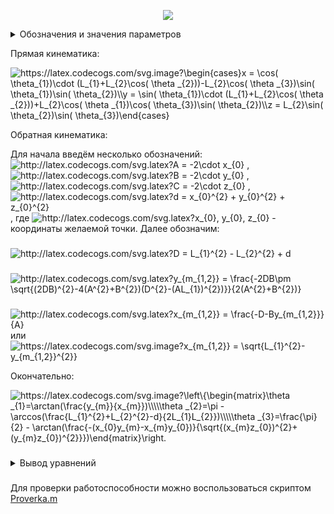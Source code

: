 <p align="center">
<img src="Figure/Arm.png">
</p>
<details>
<summary>Обозначения и значения параметров</summary>

Значение параметров взяты [отсюда](https://github.com/lsd-maddrive/mishanya-bot-project/blob/develop/docs/kinematics/dimensions.md)

| Обозначение| Смысл| Значение, ед. изм.|
| -------------------|:---------------:| ---------:|
| *XY*      | абсолютная система координат | м |
| *X'Y'*      | связанная система координат      |   м |
| <a href="https://www.codecogs.com/eqnedit.php?latex=\alpha" target="_blank"><img src="https://latex.codecogs.com/gif.latex?\alpha" title="\alpha" /></a> | угол поворота основания      |    рад |
| <a href="https://www.codecogs.com/eqnedit.php?latex=\Omega" target="_blank"><img src="https://latex.codecogs.com/gif.latex?\Omega" title="\Omega" /></a>      | угловая скорость основания | рад/с |
| *L*      | радиус основания | 0.40643 м |
| <a href="https://www.codecogs.com/eqnedit.php?latex=V_{x},V_{y}" target="_blank"><img src="https://latex.codecogs.com/gif.latex?V_{x},V_{y}" title="V_{x},V_{y}" /></a>      | линейные скорости основания в абсолютной системе | м/с |
|<a href="https://www.codecogs.com/eqnedit.php?latex=V_{a},V_{b},V_{c}" target="_blank"><img src="https://latex.codecogs.com/gif.latex?V_{a},V_{b},V_{c}" title="V_{a},V_{b},V_{c}" /></a>|линейные скорости омниколёс|м/с|
|<a href="https://www.codecogs.com/eqnedit.php?latex=\omega_{a},\omega_{b},\omega_{c}" target="_blank"><img src="https://latex.codecogs.com/gif.latex?\omega_{a},\omega_{b},\omega_{c}" title="\omega_{a},\omega_{b},\omega_{c}" /></a>|угловые скорости омниколёс|рад/с|
|*r*|радиус омниколёс|0.061 м|

</details>

Прямая кинематика:

<img src="https://latex.codecogs.com/svg.image?\begin{cases}x&space;=&space;\cos(&space;\theta_{1})\cdot&space;(L_{1}&plus;L_{2}\cos(&space;\theta&space;_{2}))-L_{2}\cos(&space;\theta&space;_{3})\sin(&space;\theta_{1})\sin(&space;\theta_{2})\\y&space;=&space;\sin(&space;\theta_{1})\cdot&space;(L_{1}&plus;L_{2}\cos(&space;\theta&space;_{2}))&plus;L_{2}\cos(&space;\theta&space;_{1})\cos(&space;\theta_{3})\sin(&space;\theta_{2})\\z&space;=&space;L_{2}\sin(&space;\theta_{2})\sin(&space;\theta_{3})\end{cases}" title="https://latex.codecogs.com/svg.image?\begin{cases}x = \cos( \theta_{1})\cdot (L_{1}+L_{2}\cos( \theta _{2}))-L_{2}\cos( \theta _{3})\sin( \theta_{1})\sin( \theta_{2})\\y = \sin( \theta_{1})\cdot (L_{1}+L_{2}\cos( \theta _{2}))+L_{2}\cos( \theta _{1})\cos( \theta_{3})\sin( \theta_{2})\\z = L_{2}\sin( \theta_{2})\sin( \theta_{3})\end{cases}" />

Обратная кинематика:

Для начала введём несколько обозначений:
<img src="http://latex.codecogs.com/svg.latex?A&space;=&space;-2\cdot&space;x_{0}" title="http://latex.codecogs.com/svg.latex?A = -2\cdot x_{0}" /> , <img src="http://latex.codecogs.com/svg.latex?B&space;=&space;-2\cdot&space;y_{0}" title="http://latex.codecogs.com/svg.latex?B = -2\cdot y_{0}" /> , <img src="http://latex.codecogs.com/svg.latex?C&space;=&space;-2\cdot&space;z_{0}" title="http://latex.codecogs.com/svg.latex?C = -2\cdot z_{0}" /> , <img src="http://latex.codecogs.com/svg.latex?d&space;=&space;x_{0}^{2}&space;&plus;&space;y_{0}^{2}&space;&plus;&space;z_{0}^{2}" title="http://latex.codecogs.com/svg.latex?d = x_{0}^{2} + y_{0}^{2} + z_{0}^{2}" /> , где <img src="http://latex.codecogs.com/svg.latex?x_{0},&space;y_{0},&space;z_{0}" title="http://latex.codecogs.com/svg.latex?x_{0}, y_{0}, z_{0}" /> - координаты желаемой точки.
Далее обозначим:
###
<img src="http://latex.codecogs.com/svg.latex?D&space;=&space;L_{1}^{2}&space;-&space;L_{2}^{2}&space;&plus;&space;d" title="http://latex.codecogs.com/svg.latex?D = L_{1}^{2} - L_{2}^{2} + d" />

###

<img src="http://latex.codecogs.com/svg.latex?y_{m_{1,2}}&space;=&space;\frac{-2DB\pm&space;\sqrt{(2DB)^{2}-4(A^{2}&plus;B^{2})(D^{2}-(AL_{1})^{2})}}{2(A^{2}&plus;B^{2})}" title="http://latex.codecogs.com/svg.latex?y_{m_{1,2}} = \frac{-2DB\pm \sqrt{(2DB)^{2}-4(A^{2}+B^{2})(D^{2}-(AL_{1})^{2})}}{2(A^{2}+B^{2})}" />

###

<img src="http://latex.codecogs.com/svg.latex?x_{m_{1,2}}&space;=&space;\frac{-D-By_{m_{1,2}}}{A}" title="http://latex.codecogs.com/svg.latex?x_{m_{1,2}} = \frac{-D-By_{m_{1,2}}}{A}" /> или <img src="https://latex.codecogs.com/svg.image?x_{m_{1,2}}&space;=&space;\sqrt{L_{1}^{2}-y_{m_{1,2}}^{2}}" title="https://latex.codecogs.com/svg.image?x_{m_{1,2}} = \sqrt{L_{1}^{2}-y_{m_{1,2}}^{2}}" />

Окончательно:

<img src="https://latex.codecogs.com/svg.image?\left\{\begin{matrix}\theta&space;_{1}=\arctan(\frac{y_{m}}{x_{m}})\\\\\theta&space;_{2}=\pi&space;-\arccos(\frac{L_{1}^{2}&plus;L_{2}^{2}-d}{2L_{1}L_{2}})\\\\\theta&space;_{3}=\frac{\pi}{2}&space;-&space;\arctan(\frac{-(x_{0}y_{m}-x_{m}y_{0})}{\sqrt{(x_{m}z_{0})^{2}&plus;(y_{m}z_{0})^{2}}})\end{matrix}\right." title="https://latex.codecogs.com/svg.image?\left\{\begin{matrix}\theta _{1}=\arctan(\frac{y_{m}}{x_{m}})\\\\\theta _{2}=\pi -\arccos(\frac{L_{1}^{2}+L_{2}^{2}-d}{2L_{1}L_{2}})\\\\\theta _{3}=\frac{\pi}{2} - \arctan(\frac{-(x_{0}y_{m}-x_{m}y_{0})}{\sqrt{(x_{m}z_{0})^{2}+(y_{m}z_{0})^{2}}})\end{matrix}\right." />

###
<details>
<summary>Вывод уравнений</summary>

Для прямой кинематики:

Для начала отметим, что точки a1 и a2 всегда лежат в одной плоскости, которую мы будем называть плоскостью манипулятора. Внутри этой плоскости они однозначно связаны через угол <img src="https://latex.codecogs.com/svg.image?\theta_{2}" title="https://latex.codecogs.com/svg.image?\theta_{2}" />, поэтому сразу вычислим эту связь.

Первое звено L1 закреплёно одним концом на плече в точки О и поворачивается на угол <img src="https://latex.codecogs.com/svg.image?\theta&space;_{1}" title="\theta _{1}" />,
второе звено L2 крепится к концу первого звена в точке a1 и поворачивается относительно него на угол <img src="https://latex.codecogs.com/svg.image?\theta&space;_{2}" title="\theta _{2}" />.
Задавать мы пытаемся координаты конца второго звена - точки a2.

Найдём сначала положение точки a1 относительно точки крепления плеча:

<img src="https://latex.codecogs.com/svg.image?\left\{\begin{matrix}X_{a1}=L_{1}\cdot&space;\sin(&space;\theta&space;_{1})\\Y_{a1}=L_{1}\cdot&space;\cos(&space;\theta&space;_{1})\end{matrix}\right." title="\left\{\begin{matrix}X_{a1}=L_{1}\cdot \sin( \theta _{1})\\Y_{a1}=L_{1}\cdot \cos( \theta _{1})\end{matrix}\right." />

Далее положение точки a2 относительно точки a1:

<img src="https://latex.codecogs.com/svg.image?\left\{\begin{matrix}X_{a2}^{'}=L_{2}\cdot&space;\sin(&space;\theta&space;_{2})\\Y_{a2}^{'}=L_{2}\cdot&space;\cos(&space;\theta&space;_{2})\end{matrix}\right." title="\left\{\begin{matrix}X_{a2}^{'}=L_{2}\cdot \sin( \theta _{2})\\Y_{a2}^{'}=L_{2}\cdot \cos( \theta _{2})\end{matrix}\right." />

Так как система координат, привязанная к точке a1 также вращается - учтём это в относитльном положении для точки a2. Расчёт коордиеат во вращающейся системе осуществляется с использованием матрицы поворота: умножаем предыдущую систему на матрицу поворота угла <img src="https://latex.codecogs.com/svg.image?\theta&space;_{1}" title="\theta _{1}" />. Таким образом положение точки a2 относительно точки a1 в случае вращающейся системы координат получим:

<img src="https://latex.codecogs.com/svg.image?\begin{bmatrix}X_{a2}^{''}\\Y_{a2}^{''}\end{bmatrix}&space;=&space;\begin{bmatrix}cos(&space;\theta&space;_{1}&space;)&-sin(&space;\theta&space;_{1}&space;)\\&space;sin(&space;\theta&space;_{1})&cos(&space;\theta&space;_{1}&space;)\end{bmatrix}&space;\begin{bmatrix}L_{2}\cdot&space;\sin(&space;\theta&space;_{2})\\L_{2}\cdot&space;\cos(&space;\theta&space;_{2})\end{bmatrix}" title="\begin{bmatrix}X_{a2}^{''}\\Y_{a2}^{''}\end{bmatrix} = \begin{bmatrix}cos( \theta _{1} )&-sin( \theta _{1} )\\ sin( \theta _{1})&cos( \theta _{1} )\end{bmatrix} \begin{bmatrix}L_{2}\cdot \sin( \theta _{2})\\L_{2}\cdot \cos( \theta _{2})\end{bmatrix}" />

Раскрыв правую часть и используя формулу косинуса и синуса суммы углов, получим:

<img src="https://latex.codecogs.com/svg.image?\left\{\begin{matrix}X_{a2}^{''}=L_{2}\cdot&space;\cos(&space;\theta&space;_{1}&space;&plus;&space;\theta&space;_{2})\\Y_{a2}^{''}=L_{2}\cdot&space;\sin(&space;\theta&space;_{1}&space;&plus;&space;\theta&space;_{2})\end{matrix}\right." title="\left\{\begin{matrix}X_{a2}^{''}=L_{2}\cdot \cos( \theta _{1} + \theta _{2})\\Y_{a2}^{''}=L_{2}\cdot \sin( \theta _{1} + \theta _{2})\end{matrix}\right." />

Если помимо вращение системы координат, привязанной к точки a1, учесть также смещение этой точки относительно начала глобальной системы координат, которое по сути равно координатам точки a1 в этой глобальной системе, окончательно получим:

<img src="https://latex.codecogs.com/svg.image?\left\{\begin{matrix}X_{a2}=L_{1}\cdot&space;\cos(&space;\theta&space;_{1}&space;)&plus;L_{2}\cdot&space;\cos(&space;\theta&space;_{1}&space;&plus;&space;\theta&space;_{2})\\Y_{a2}=L_{1}\cdot&space;\sin(&space;\theta&space;_{1})&plus;L_{2}\cdot&space;\sin(&space;\theta&space;_{1}&space;&plus;&space;\theta&space;_{2})\end{matrix}\right." title="\left\{\begin{matrix}X_{a2}=L_{1}\cdot \cos( \theta _{1} )+L_{2}\cdot \cos( \theta _{1} + \theta _{2})\\Y_{a2}=L_{1}\cdot \sin( \theta _{1})+L_{2}\cdot \sin( \theta _{1} + \theta _{2})\end{matrix}\right." />

Далее заметим, что остальные углы лишь поворачивают эту плоскость вокруг какой-то произвольной оси. Для задания этих поворотов воспользуемся углами Эйлера. Они позволяют сложное вращательное движение в пространстве(у нас нет поступательных движений) представить как последовательное вращение вокруг определённых осей, что более простая задача. Все формулы были взяты [отсюда](https://ru.wikipedia.org/wiki/%D0%A3%D0%B3%D0%BB%D1%8B_%D0%AD%D0%B9%D0%BB%D0%B5%D1%80%D0%B0). Пускай начальное положение манипулятора лежит полностью в плоскости XY, причём так, что ось звена L1 сонаправлена с осью X, т.е. следующим образом:

<img src="Figure/Arm_start_position.png">

Сделали мы так, чтобы вращение вокруг звена L1 совпадало с вращением вокруг оси X, а не было вращением вокруг какой-то произвольно ориентированной в пространстве оси. Таким образом, сделав вращение сначала вокруг оси X на угол <img src="https://latex.codecogs.com/svg.image?\theta_{3}" title="https://latex.codecogs.com/svg.image?\theta_{3}" /> из начального положения, а после из нового положения - вокруг оси Z на угол <img src="https://latex.codecogs.com/svg.image?\theta_{1}" title="https://latex.codecogs.com/svg.image?\theta_{1}" />, мы получим полный поворот манипулятора с учётом всех углов. Формулы вращения вокруг осей системы координат известные и просты(ссылка выше), и представление сложного пространственного движения через последовательные более простые преобразования позволяет упростить задачу.

С учётом вышевыведенных формул, в начальном положении у нас <img src="https://latex.codecogs.com/svg.image?\theta_{1}" title="https://latex.codecogs.com/svg.image?\theta_{1}" /> = 0, а <img src="https://latex.codecogs.com/svg.image?\theta_{2}" title="https://latex.codecogs.com/svg.image?\theta_{2}" /> произвольный, получим:

<img src="https://latex.codecogs.com/svg.image?\left\{\begin{matrix}x=L_{1}&space;&plus;&space;L_{2}\cdot&space;\cos(\theta&space;_{2})\\y=L_{2}\cdot&space;\sin(\theta&space;_{2})\\z=0\end{matrix}\right." title="https://latex.codecogs.com/svg.image?\left\{\begin{matrix}x=L_{1} + L_{2}\cdot \cos(\theta _{2})\\y=L_{2}\cdot \sin(\theta _{2})\\z=0\end{matrix}\right." />

Далее мы нашу систему координат, как уже было сказано, поворачиваем вокруг оси X на угол <img src="https://latex.codecogs.com/svg.image?\theta_{3}" title="https://latex.codecogs.com/svg.image?\theta_{3}" />. Тогда с учётом вида матрицы вращения вокруг оси X наше преобразование будет иметь вид:

<img src="https://latex.codecogs.com/svg.image?\begin{bmatrix}x^{'}\\y^{'}\\z^{'}\end{bmatrix}&space;=&space;\begin{bmatrix}1&0&0\\0&cos(&space;\theta&space;_{3}&space;)&-sin(&space;\theta&space;_{3}&space;)\\0&sin(&space;\theta&space;_{3})&cos(&space;\theta&space;_{3}&space;)\end{bmatrix}&space;\begin{bmatrix}x\\y\\z\end{bmatrix}=\begin{bmatrix}1&0&0\\0&cos(&space;\theta&space;_{3}&space;)&-sin(&space;\theta&space;_{3}&space;)\\0&sin(&space;\theta&space;_{3})&cos(&space;\theta&space;_{3}&space;)\end{bmatrix}&space;\begin{bmatrix}L_{1}&space;&plus;&space;L_{2}\cdot&space;\cos(\theta&space;_{2})\\L_{2}\cdot&space;\sin(\theta&space;_{2})\\0\end{bmatrix}" title="https://latex.codecogs.com/svg.image?\begin{bmatrix}x^{'}\\y^{'}\\z^{'}\end{bmatrix} = \begin{bmatrix}1&0&0\\0&cos( \theta _{3} )&-sin( \theta _{3} )\\0&sin( \theta _{3})&cos( \theta _{3} )\end{bmatrix} \begin{bmatrix}x\\y\\z\end{bmatrix}=\begin{bmatrix}1&0&0\\0&cos( \theta _{3} )&-sin( \theta _{3} )\\0&sin( \theta _{3})&cos( \theta _{3} )\end{bmatrix} \begin{bmatrix}L_{1} + L_{2}\cdot \cos(\theta _{2})\\L_{2}\cdot \sin(\theta _{2})\\0\end{bmatrix}" />

Получим:

<img src="https://latex.codecogs.com/svg.image?\begin{bmatrix}x^{'}\\y^{'}\\z^{'}\end{bmatrix}&space;=&space;\begin{bmatrix}L_{1}&space;&plus;&space;L_{2}\cdot&space;\cos(\theta&space;_{2})\\L_{2}\cdot\cos(\theta&space;_{3})\cdot\sin(\theta&space;_{2})\\L_{2}\cdot\sin(\theta&space;_{2})\cdot\sin(\theta&space;_{3})\end{bmatrix}" title="https://latex.codecogs.com/svg.image?\begin{bmatrix}x^{'}\\y^{'}\\z^{'}\end{bmatrix} = \begin{bmatrix}L_{1} + L_{2}\cdot \cos(\theta _{2})\\L_{2}\cdot\cos(\theta _{3})\cdot\sin(\theta _{2})\\L_{2}\cdot\sin(\theta _{2})\cdot\sin(\theta _{3})\end{bmatrix}" />

После поворачиваем вокруг оси Z на угол <img src="https://latex.codecogs.com/svg.image?\theta_{1}" title="https://latex.codecogs.com/svg.image?\theta_{1}" />. Тогда с учётом вида матрицы вращения вокруг оси Z наше преобразование будет иметь вид:

<img src="https://latex.codecogs.com/svg.image?\begin{bmatrix}x^{''}\\y^{''}\\z^{''}\end{bmatrix}&space;=&space;\begin{bmatrix}cos(&space;\theta&space;_{1}&space;)&-sin(&space;\theta&space;_{1}&space;)&0\\sin(&space;\theta&space;_{1})&cos(&space;\theta&space;_{1}&space;)&0\\0&0&1\end{bmatrix}&space;\begin{bmatrix}x^{'}\\y^{'}\\z^{'}\end{bmatrix}=\begin{bmatrix}cos(&space;\theta&space;_{1}&space;)&-sin(&space;\theta&space;_{1}&space;)&0\\sin(&space;\theta&space;_{1})&cos(&space;\theta&space;_{1}&space;)&0\\0&0&1\end{bmatrix}\begin{bmatrix}L_{1}&space;&plus;&space;L_{2}\cdot&space;\cos(\theta&space;_{2})\\L_{2}\cdot\cos(\theta&space;_{3})\cdot\sin(\theta&space;_{2})\\L_{2}\cdot\sin(\theta&space;_{2})\cdot\sin(\theta&space;_{3})\end{bmatrix}" title="https://latex.codecogs.com/svg.image?\begin{bmatrix}x^{''}\\y^{''}\\z^{''}\end{bmatrix} = \begin{bmatrix}cos( \theta _{1} )&-sin( \theta _{1} )&0\\sin( \theta _{1})&cos( \theta _{1} )&0\\0&0&1\end{bmatrix} \begin{bmatrix}x^{'}\\y^{'}\\z^{'}\end{bmatrix}=\begin{bmatrix}cos( \theta _{1} )&-sin( \theta _{1} )&0\\sin( \theta _{1})&cos( \theta _{1} )&0\\0&0&1\end{bmatrix}\begin{bmatrix}L_{1} + L_{2}\cdot \cos(\theta _{2})\\L_{2}\cdot\cos(\theta _{3})\cdot\sin(\theta _{2})\\L_{2}\cdot\sin(\theta _{2})\cdot\sin(\theta _{3})\end{bmatrix}" />

После перемножения получим формулу прямой кинематики, которая приведена в начале.

В силу громоздкости записи и вычислений был использован матлаб-скрипт [Hand_formul.m](Script/Hand_formul.m). Cкрипт выводит все символьные выражения.

Для обратной кинематики:

Для начала упростим задачу. Представим, что звено L1 может двигаться не только в плоскости но и вообще во всём пространстве(относительно точки плеча), тогда все возможные положения конца звена - точки локтя будут описывать сферу с радиусом L1 и центром в точке плеча(в центре системы координат). Далее, мы знаем, что точка хвата должна оказаться в желаемой точке, чьи координаты заданы, при этом точку хвата описывает координаты конца звена L2, которые в свою очередь определяются координатами локтя. Представим, что точка хвата достигла желаемой точки, тогда всё возможные положения точки локтя лежат на сфере радиуса L2 и с центром - желаемой точкой(мысленно поставим точку хвата в желамую точку и покрутим предплечьем(звеном L2) во все стороны). Таким образом положения точки локтя при осуществелении обеих условий(1. начало звена L1 зафиксировано в начале координат, 2. точка хвата лежит в желаемой точке, а точка локтя жёстко связана с ней через звено L2) будет лежать на перечении этих двух сфер. Найдём координаты этих точек, для этого нужно решить систему:

<img src="http://latex.codecogs.com/svg.latex?\left\{\begin{matrix}x^{2}&plus;y^{2}&plus;z^{2}=L_{1}^{2}\\(x-x_{0})^{2}&plus;(y-y_{0})^{2}&plus;(z-z_{0})^{2}=L_{2}^{2}\end{matrix}\right." title="http://latex.codecogs.com/svg.latex?\left\{\begin{matrix}x^{2}+y^{2}+z^{2}=L_{1}^{2}\\(x-x_{0})^{2}+(y-y_{0})^{2}+(z-z_{0})^{2}=L_{2}^{2}\end{matrix}\right." />

где первое уравнение описывает первую сферу, второе - вторую. <img src="http://latex.codecogs.com/svg.latex?x_{0},&space;y_{0},&space;z_{0}" title="http://latex.codecogs.com/svg.latex?x_{0}, y_{0}, z_{0}" /> - координаты желаемой точки.

Раскроем во втором уравнении скобки:

<img src="http://latex.codecogs.com/svg.latex?x^{2}-2xx_{0}&plus;x_{0}^{2}&plus;y^{2}-2yy_{0}&plus;y_{0}^{2}&plus;z^{2}-2zz_{0}&plus;z_{0}^{2}=L_{2}^{2}" title="http://latex.codecogs.com/svg.latex?x^{2}-2xx_{0}+x_{0}^{2}+y^{2}-2yy_{0}+y_{0}^{2}+z^{2}-2zz_{0}+z_{0}^{2}=L_{2}^{2}" />

Вместо суммы квадратов координат можно поставить первое уравнение. Сумму квадратов координат желаемой точки обозначим за d. С учтом подстановок и обозначение перенесём всё влево:

<img src="http://latex.codecogs.com/svg.latex?-2xx_{0}-2yy_{0}-2zz_{0}&space;-&space;L_{2}^{2}&space;&plus;&space;L_{1}^{2}&space;&plus;&space;d=0" title="http://latex.codecogs.com/svg.latex?-2xx_{0}-2yy_{0}-2zz_{0} - L_{2}^{2} + L_{1}^{2} + d=0" />

Обозначим <img src="http://latex.codecogs.com/svg.latex?&space;-&space;L_{2}^{2}&space;&plus;&space;L_{1}^{2}&space;&plus;&space;d" title="http://latex.codecogs.com/svg.latex? - L_{2}^{2} + L_{1}^{2} + d" /> за D. В итоге получим уравнение плоскости вида:

<img src="http://latex.codecogs.com/svg.latex?Ax&space;&plus;&space;By&space;&plus;&space;Cz&space;&plus;&space;D=0" title="http://latex.codecogs.com/svg.latex?Ax + By + Cz + D=0" />,

где <img src="http://latex.codecogs.com/svg.latex?A&space;=&space;-2\cdot&space;x_{0}" title="http://latex.codecogs.com/svg.latex?A = -2\cdot x_{0}" /> , <img src="http://latex.codecogs.com/svg.latex?B&space;=&space;-2\cdot&space;y_{0}" title="http://latex.codecogs.com/svg.latex?B = -2\cdot y_{0}" /> , <img src="http://latex.codecogs.com/svg.latex?C&space;=&space;-2\cdot&space;z_{0}" title="http://latex.codecogs.com/svg.latex?C = -2\cdot z_{0}" /> соответственно.

Вообще пересечением сфер является окружность, но так как сложно описать уравнение окружности, произвольно лежащей в пространстве, мы получили уравнение плоскости, в которой лежит нужная нам окружность. Так как из всей плоксоти нам нужны конкретные точки, а именно лежащие на сфере, мы должны совместно решить уравнение плоскости и уравнение какой-нибудь из сфер(возьмём первое для удобства)(кстати, система из уравнения плоскости и сферы как раз даёт уравнение окружности произвольно ориентированной в пространстве), также вспомним, что мы опустили условие, что звено L1 может двигаться только в плоскости, поэтому сразу добавим третьим уравнением - уравнение плоскости L1, так как этой плоскостью является XY, то её уравнением будет просто z = 0. В итоге получим:

<img src="http://latex.codecogs.com/svg.latex?\left\{\begin{matrix}x^{2}&plus;y^{2}&plus;z^{2}=L_{1}^{2}\\Ax&space;&plus;&space;By&space;&plus;&space;Cz&space;&plus;&space;D=0\\z=0\end{matrix}\right." title="http://latex.codecogs.com/svg.latex?\left\{\begin{matrix}x^{2}+y^{2}+z^{2}=L_{1}^{2}\\Ax + By + Cz + D=0\\z=0\end{matrix}\right." />

Можем сразу подставить z=0 в два другим уравнения и получим:

<img src="http://latex.codecogs.com/svg.latex?\left\{\begin{matrix}x^{2}&plus;y^{2}=L_{1}^{2}\\Ax&space;&plus;&space;By&space;&plus;&space;D=0\end{matrix}\right." title="http://latex.codecogs.com/svg.latex?\left\{\begin{matrix}x^{2}+y^{2}=L_{1}^{2}\\Ax + By + D=0\end{matrix}\right." />

Из второго уравнения выразим x:

<img src="http://latex.codecogs.com/svg.latex?x&space;=&space;\frac{-D-By}{A}" title="http://latex.codecogs.com/svg.latex?x = \frac{-D-By}{A}" />

и подставим это в первое уравнение:

<img src="http://latex.codecogs.com/svg.latex?(\frac{-D-By}{A})^{2}&plus;y^{2}=L_{1}^{2}" title="http://latex.codecogs.com/svg.latex?(\frac{-D-By}{A})^{2}+y^{2}=L_{1}^{2}" />

<img src="https://latex.codecogs.com/svg.image?(\frac{D}{A}&plus;\frac{B}{A}y)^{2}&plus;y^{2}=L_{1}^{2}" title="https://latex.codecogs.com/svg.image?(\frac{D}{A}+\frac{B}{A}y)^{2}+y^{2}=L_{1}^{2}" />

###

<img src="https://latex.codecogs.com/svg.image?(\frac{D}{A})^{2}&plus;2\frac{D}{A}\frac{B}{A}y&plus;(\frac{B}{A}y)^{2}&plus;y^{2}=L_{1}^{2}" title="https://latex.codecogs.com/svg.image?(\frac{D}{A})^{2}+2\frac{D}{A}\frac{B}{A}y+(\frac{B}{A}y)^{2}+y^{2}=L_{1}^{2}" />

###

<img src="https://latex.codecogs.com/svg.image?D^{2}&plus;2DBy&plus;B^{2}y^{2}&plus;A^{2}y^{2}=A^{2}L_{1}^{2}" title="https://latex.codecogs.com/svg.image?D^{2}+2DBy+B^{2}y^{2}+A^{2}y^{2}=A^{2}L_{1}^{2}" />

###

<img src="https://latex.codecogs.com/svg.image?(A^{2}&plus;B^{2})y^{2}&plus;2DBy&plus;(D^{2}-A^{2}L_{1}^{2})=0" title="https://latex.codecogs.com/svg.image?(A^{2}+B^{2})y^{2}+2DBy+(D^{2}-A^{2}L_{1}^{2})=0" />

Отсюда можно найти решение - координату локтя:

<img src="https://latex.codecogs.com/svg.image?y_{m_{1,2}}&space;=&space;\frac{-2DB\pm&space;\sqrt{(2DB)^{2}-4(A^{2}&plus;B^{2})(D^{2}-(AL_{1})^{2})}}{2(A^{2}&plus;B^{2})}" title="https://latex.codecogs.com/svg.image?y_{m_{1,2}} = \frac{-2DB\pm \sqrt{(2DB)^{2}-4(A^{2}+B^{2})(D^{2}-(AL_{1})^{2})}}{2(A^{2}+B^{2})}" />

А по формулам полученным выше можно найти вторую координату:

<img src="https://latex.codecogs.com/svg.image?x_{m_{1,2}}&space;=&space;\frac{-D-By_{m_{1,2}}}{A}" title="https://latex.codecogs.com/svg.image?x_{m_{1,2}} = \frac{-D-By_{m_{1,2}}}{A}" />

или если нужно избежать возможное деление на ноль

 <img src="https://latex.codecogs.com/svg.image?x_{m_{1,2}}&space;=&space;\sqrt{L_{1}^{2}-y_{m_{1,2}}^{2}}" title="https://latex.codecogs.com/svg.image?x_{m_{1,2}} = \sqrt{L_{1}^{2}-y_{m_{1,2}}^{2}}" />

Зная координаты локтя, можно найти угол поворота первого звена, как:

<img src="https://latex.codecogs.com/svg.image?\theta&space;_{1}=\arctan(\frac{y_{m}}{x_{m}})" title="https://latex.codecogs.com/svg.image?\theta _{1}=\arctan(\frac{y_{m}}{x_{m}})" />

Для нахождения угла <img src="https://latex.codecogs.com/svg.image?\theta_{3}" title="https://latex.codecogs.com/svg.image?\theta_{3}" /> вспоним сначала, что это поворот плоскости манипулятора вокруг первого звена, значит нахождения этого угла можно поставить как задачу расчёта угла между плоскостями: исходной(XY) и новой(желаемой), которые имеют общую прямую пересечения(которая проходит через первое звено). Плоскость можно задавать с помощью координат нормали к этой плоскости. Для исходной плоскости это будет единичный вектор сонаправленный с осью Z. Для получения уравнения координат нормали к новой плоскости, построим сначала уравнение самой плоскости. Для этого используем уравнение:

<img src="https://latex.codecogs.com/svg.image?\left|&space;\begin{matrix}x-x_1&y-y_1&z-z_1\\&space;x_2-x_1&y_2-y_1&z_2-z_1\\&space;x_3-x_1&y_3-y_1&z_3-z_1\\&space;\end{matrix}\right|=0." title="https://latex.codecogs.com/svg.image?\left| \begin{matrix}x-x_1&y-y_1&z-z_1\\ x_2-x_1&y_2-y_1&z_2-z_1\\ x_3-x_1&y_3-y_1&z_3-z_1\\ \end{matrix}\right|=0." />

где вертикальные черты означают определитель, <img src="https://latex.codecogs.com/svg.image?x_{1-3},&space;y_{1-3},&space;z_{1-3}" title="https://latex.codecogs.com/svg.image?x_{1-3}, y_{1-3}, z_{1-3}" /> - координаты трёх точек, по которым строится плоскость. В качестве трёх точек возьмём начало координат, координаты локтя, желаемую точку, в итоге получим уравнение желамеой плоскости манипулятора:

<img src="https://latex.codecogs.com/svg.image?z_{0}y_{m}x&space;&plus;&space;(-z_{0}x_{m})y&space;&plus;(-x_{0}y_{m}&plus;x_{m}y_{0})z&space;=&space;0" title="https://latex.codecogs.com/svg.image?z_{0}y_{m}x + (-z_{0}x_{m})y +(-x_{0}y_{m}+x_{m}y_{0})z = 0" />

коэффициенты при переменных - и будут координатами нормали к данной плоскости. Тогда мы можем воспользоваться формулой косинуса угла между пересекающимеся плоскостями по координатам их нормали:

<img src="https://latex.codecogs.com/svg.image?\cos(\alpha&space;)=\frac{\left|(x_{1}x_{2}&plus;y_{1}y_{2}&plus;z_{1}z_{2})\right|}{\sqrt{x_{1}^{2}&plus;y_{1}^{2}&space;&plus;&space;z_{1}^{2}}\sqrt{x_{2}^{2}&plus;y_{2}^{2}&space;&plus;&space;z_{2}^{2}}}" title="https://latex.codecogs.com/svg.image?\cos(\alpha )=\frac{\left|(x_{1}x_{2}+y_{1}y_{2}+z_{1}z_{2})\right|}{\sqrt{x_{1}^{2}+y_{1}^{2} + z_{1}^{2}}\sqrt{x_{2}^{2}+y_{2}^{2} + z_{2}^{2}}}" />

так как нам важен знак(четверть угла), то воспользуемся формулой:

<img src="https://latex.codecogs.com/svg.image?\cos(\alpha&space;)=\frac{(x_{1}x_{2}&plus;y_{1}y_{2}&plus;z_{1}z_{2})}{\sqrt{x_{1}^{2}&plus;y_{1}^{2}&space;&plus;&space;z_{1}^{2}}\sqrt{x_{2}^{2}&plus;y_{2}^{2}&space;&plus;&space;z_{2}^{2}}}" title="https://latex.codecogs.com/svg.image?\cos(\alpha )=\frac{(x_{1}x_{2}+y_{1}y_{2}+z_{1}z_{2})}{\sqrt{x_{1}^{2}+y_{1}^{2} + z_{1}^{2}}\sqrt{x_{2}^{2}+y_{2}^{2} + z_{2}^{2}}}" />

Подставляя координаты наших нормалей получим:

<img src="https://latex.codecogs.com/svg.image?\cos(\theta_{3})=\frac{-(x_{0}y_{m}-x_{m}y_{0})}{\sqrt{(x_{m}z_{0})^{2}&plus;(y_{m}z_{0})^{2}&space;&plus;&space;(x_{0}y_{m}-x_{m}y_{0})^{2}}}" title="https://latex.codecogs.com/svg.image?\cos(\theta_{3})=\frac{-(x_{0}y_{m}-x_{m}y_{0})}{\sqrt{(x_{m}z_{0})^{2}+(y_{m}z_{0})^{2} + (x_{0}y_{m}-x_{m}y_{0})^{2}}}" />

Из-за громоздкости выражений и расчётов был использован скрипт для символьных выражений [Ang_plosk.m](Script/Ang_plosk.m), который выводит выражения выше. От арккосинуса перейдём к арктангенсу, так как он позволяет сократить выражение, а также имеет специлизированные функции, защищающие от случай деления на ноль. Для этого сделаем преобразование:

<img src="https://latex.codecogs.com/svg.image?\cos(\theta_{3})=\sin(\frac{\pi&space;}{2}-\theta_{3})" title="https://latex.codecogs.com/svg.image?\cos(\theta_{3})=\sin(\frac{\pi }{2}-\theta_{3})" />

Используем выражение:

<img src="https://latex.codecogs.com/svg.image?\sin(\arctan(\alpha&space;))=\frac{\alpha&space;}{\sqrt{1&plus;\alpha&space;^{2}}}" title="https://latex.codecogs.com/svg.image?\sin(\arctan(\alpha ))=\frac{\alpha }{\sqrt{1+\alpha ^{2}}}" />

Для этого сделаем преобразование:

<img src="https://latex.codecogs.com/svg.image?\frac{-(x_{0}y_{m}-x_{m}y_{0})}{\sqrt{(x_{m}z_{0})^{2}&plus;(y_{m}z_{0})^{2}&space;&plus;&space;(x_{0}y_{m}-x_{m}y_{0})^{2}}}=\frac{-(x_{0}y_{m}-x_{m}y_{0})}{\sqrt{(x_{m}z_{0})^{2}&plus;(y_{m}z_{0})^{2}}\sqrt{1&space;&plus;&space;\frac{(x_{0}y_{m}-x_{m}y_{0})^{2}}{(x_{m}z_{0})^{2}&plus;(y_{m}z_{0})^{2}}}" title="https://latex.codecogs.com/svg.image?\frac{-(x_{0}y_{m}-x_{m}y_{0})}{\sqrt{(x_{m}z_{0})^{2}+(y_{m}z_{0})^{2} + (x_{0}y_{m}-x_{m}y_{0})^{2}}}=\frac{-(x_{0}y_{m}-x_{m}y_{0})}{\sqrt{(x_{m}z_{0})^{2}+(y_{m}z_{0})^{2}}\sqrt{1 + \frac{(x_{0}y_{m}-x_{m}y_{0})^{2}}{(x_{m}z_{0})^{2}+(y_{m}z_{0})^{2}}}" />

<img src="https://latex.codecogs.com/svg.image?\frac{-(x_{0}y_{m}-x_{m}y_{0})}{\sqrt{(x_{m}z_{0})^{2}&plus;(y_{m}z_{0})^{2}}\sqrt{1&space;&plus;&space;(\frac{(x_{0}y_{m}-x_{m}y_{0})}{\sqrt{(x_{m}z_{0})^{2}&plus;(y_{m}z_{0})^{2}}})^{2}}}=\frac{\frac{-(x_{0}y_{m}-x_{m}y_{0})}{\sqrt{(x_{m}z_{0})^{2}&plus;(y_{m}z_{0})^{2}}}}{\sqrt{1&space;&plus;&space;(\frac{-(x_{0}y_{m}-x_{m}y_{0})}{\sqrt{(x_{m}z_{0})^{2}&plus;(y_{m}z_{0})^{2}}})^{2}}}" title="https://latex.codecogs.com/svg.image?\frac{-(x_{0}y_{m}-x_{m}y_{0})}{\sqrt{(x_{m}z_{0})^{2}+(y_{m}z_{0})^{2}}\sqrt{1 + (\frac{(x_{0}y_{m}-x_{m}y_{0})}{\sqrt{(x_{m}z_{0})^{2}+(y_{m}z_{0})^{2}}})^{2}}}=\frac{\frac{-(x_{0}y_{m}-x_{m}y_{0})}{\sqrt{(x_{m}z_{0})^{2}+(y_{m}z_{0})^{2}}}}{\sqrt{1 + (\frac{-(x_{0}y_{m}-x_{m}y_{0})}{\sqrt{(x_{m}z_{0})^{2}+(y_{m}z_{0})^{2}}})^{2}}}" />

минус в одной из скобок знаменателя был добавлен так как дробь стоит под квадратом, а в знаменателе корень, который не меняет знака

С учётом всех вышеперечисленных выражений, получим:

<img src="https://latex.codecogs.com/svg.image?\frac{\pi}{2}-\theta_{3}=\arctan(\frac{-(x_{0}y_{m}-x_{m}y_{0})}{\sqrt{(x_{m}z_{0})^{2}&plus;(y_{m}z_{0})^{2}}})" title="https://latex.codecogs.com/svg.image?\frac{\pi}{2}-\theta_{3}=\arctan(\frac{-(x_{0}y_{m}-x_{m}y_{0})}{\sqrt{(x_{m}z_{0})^{2}+(y_{m}z_{0})^{2}}})" />

или

<img src="https://latex.codecogs.com/svg.image?\theta_{3}=\frac{\pi}{2}-\arctan(\frac{-(x_{0}y_{m}-x_{m}y_{0})}{\sqrt{(x_{m}z_{0})^{2}&plus;(y_{m}z_{0})^{2}}})" title="https://latex.codecogs.com/svg.image?\theta_{3}=\frac{\pi}{2}-\arctan(\frac{-(x_{0}y_{m}-x_{m}y_{0})}{\sqrt{(x_{m}z_{0})^{2}+(y_{m}z_{0})^{2}}})" />

Для нахождения угла <img src="https://latex.codecogs.com/svg.image?\theta&space;_{2}" title="\theta _{2}" /> достаточно знать, что он всегда лежит в плоскости манипулятора, а значит для его нахождения можно рассмотреть манипулятор как плоскую фигуру. Построим:

<img src="Figure/Arm_inv.png">

нужный нам угол составляет с углом <img src="https://latex.codecogs.com/svg.image?\beta&space;" title="\beta " /> 180 градусов. Угол <img src="https://latex.codecogs.com/svg.image?\beta&space;" title="\beta " /> мы можем найти из теоремы косинусов:

<img src="https://latex.codecogs.com/svg.image?r^2&space;=&space;L_{1}^2&space;&plus;&space;L_{2}^2&space;-2\cdot&space;L_{1}&space;\cdot&space;L_{2}&space;\cdot&space;\cos&space;\beta" title="r^2 = L_{1}^2 + L_{2}^2 -2\cdot L_{1} \cdot L_{2} \cdot \cos \beta" />

###
<img src="https://latex.codecogs.com/svg.image?\beta&space;&space;=&space;\arccos(\frac{L_{1}^2&space;&plus;&space;L_{2}^2&space;-&space;r^2}{2\cdot&space;L_{1}&space;\cdot&space;L_{2}})" title="https://latex.codecogs.com/svg.image?\beta = \arccos(\frac{L_{1}^2 + L_{2}^2 - r^2}{2\cdot L_{1} \cdot L_{2}})" />

Тогда с заменой <img src="https://latex.codecogs.com/svg.image?r^2" title="https://latex.codecogs.com/svg.image?r^2" /> на <img src="https://latex.codecogs.com/svg.image?d" title="https://latex.codecogs.com/svg.image?d" /> получим:

<img src="https://latex.codecogs.com/svg.image?\theta_{2}&space;=&space;\pi&space;-&space;\arccos(\frac{L_{1}^2&space;&plus;&space;L_{2}^2&space;-&space;d}{2\cdot&space;L_{1}&space;\cdot&space;L_{2}})" title="\theta_{2} = \pi - \arccos(\frac{L_{1}^2 + L_{2}^2 - d}{2\cdot L_{1} \cdot L_{2}})" />

</details>

###
Для проверки работоспособности можно воспользоваться скриптом [Proverka.m](Script/Proverka.m)